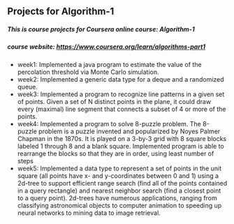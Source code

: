 ## Projects for Algorithm-1

##### This is course projects for Coursera online course: Algorithm-1
##### course website: https://www.coursera.org/learn/algorithms-part1

* week1: Implemented a java program to estimate the value of the percolation threshold via Monte Carlo simulation.
* week2: Implemented a generic data type for a deque and a randomized queue. 
* week3: Implemented a program to recognize line patterns in a given set of points. Given a set of N distinct points in the plane, it could draw every (maximal) line segment that connects a subset of 4 or more of the points.
* week4: Implemented a program to solve 8-puzzle problem. The 8-puzzle problem is a puzzle invented and popularized by Noyes Palmer Chapman in the 1870s. It is played on a 3-by-3 grid with 8 square blocks labeled 1 through 8 and a blank square. Implemented program is able to rearrange the blocks so that they are in order, using least number of steps
* week5: Implemented a data type to represent a set of points in the unit square (all points have x- and y-coordinates between 0 and 1) using a 2d-tree to support efficient range search (find all of the points contained in a query rectangle) and nearest neighbor search (find a closest point to a query point). 2d-trees have numerous applications, ranging from classifying astronomical objects to computer animation to speeding up neural networks to mining data to image retrieval.
